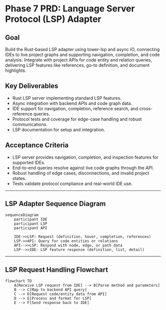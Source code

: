 # Phase 7 PRD: Language Server Protocol (LSP) Adapter

## Goal
Build the Rust-based LSP adapter using tower-lsp and async IO, connecting IDEs to live project graphs and supporting navigation, completion, and code analysis. Integrate with project APIs for code entity and relation queries, delivering LSP features like references, go-to definition, and document highlights.

## Key Deliverables
- Rust LSP server implementing standard LSP features.
- Async integration with backend APIs and code graph data.
- IDE support for navigation, completion, reference search, and cross-reference queries.
- Protocol tests and coverage for edge-case handling and robust communications.
- LSP documentation for setup and integration.

## Acceptance Criteria
- LSP server provides navigation, completion, and inspection features for supported IDEs.
- End-to-end queries resolve against live code graphs through the API.
- Robust handling of edge cases, disconnections, and invalid project states.
- Tests validate protocol compliance and real-world IDE use.

***

## LSP Adapter Sequence Diagram

```mermaid
sequenceDiagram
    participant IDE
    participant LSP
    participant API

    IDE->>LSP: Request (definition, hover, completion, references)
    LSP->>API: Query for code entities or relations
    API-->>LSP: Respond with node, edge, or path data
    LSP-->>IDE: LSP feature response (definition, list, detail)
```

***

## LSP Request Handling Flowchart

```mermaid
flowchart TD
    A[Receive LSP request from IDE] --> B[Parse method and parameters]
    B --> C[Map to backend API query]
    C --> D[Request code/entity data from API]
    D --> E[Process and format for LSP]
    E --> F[Send response back to IDE]
```
